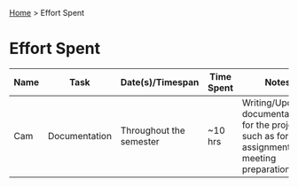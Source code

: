 [Home](../README.md) > Effort Spent

# Effort Spent

| Name | Task | Date(s)/Timespan | Time Spent | Notes |
| ---- | ---- | ---------------- |---------- | ----- |
| Cam | Documentation | Throughout the semester | ~10 hrs | Writing/Updating documentation for the project, such as for assignments and meeting preparation |
